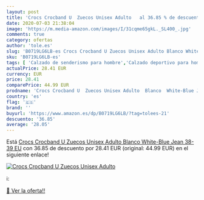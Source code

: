 ```yaml
---
layout: post
title: 'Crocs Crocband U  Zuecos Unisex Adulto   al 36.85 % de descuento'
date: 2020-07-03 21:38:04
image: 'https://m.media-amazon.com/images/I/31cqme65gkL._SL400_.jpg'
comments: true
category: ofertas
author: 'tole.es'
slug: 'B0719LG6LB-es Crocs Crocband U Zuecos Unisex Adulto Blanco White-Blue...'
sku: 'B0719LG6LB-es'
tags: [ 'Calzado de senderismo para hombre','Calzado deportivo para hombre','Chanclas y sandalias de piscina para hombre','Zapatillas de senderismo para hombre','Zapatillas y calzado deportivo para hombre','Zapatos','Zapatos para hombre','Zapatos y complementos','zuecos', ]
actualPrice: 28.41 EUR
currency: EUR
price: 28.41
comparePrice: 44.99 EUR
prodname: 'Crocs Crocband U  Zuecos Unisex Adulto  Blanco  White-Blue Jean   38-39 EU'
country: 'es'
flag: '🇪🇸'
brand: ''
buyurl: 'https://www.amazon.es/dp/B0719LG6LB/?tag=tolees-21'
descuento: '36.85'
average: '28.05'
---
```


Está [Crocs Crocband U  Zuecos Unisex Adulto  Blanco  White-Blue Jean   38-39 EU](https://www.amazon.es/dp/B0719LG6LB/?tag=tolees-21) con 36.85 de descuento por 28.41 EUR (original: 44.99 EUR) en el siguiente enlace!

[![Crocs Crocband U  Zuecos Unisex Adulto  ](https://m.media-amazon.com/images/I/31cqme65gkL._SL400_.jpg)](https://www.amazon.es/dp/B0719LG6LB/?tag=tolees-21)

ℹ️:


[🛒 Ver la oferta!!](https://www.amazon.es/dp/B0719LG6LB/?tag=tolees-21)
